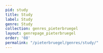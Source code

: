 ```yaml
---
pid: study
title: Study
label: Study
genre: Study
collection: genres_pieterbruegel
layout: genrepage_pieterbruegel
order: '08'
permalink: "/pieterbruegel/genres/study/"
---
```

